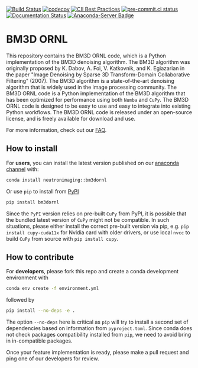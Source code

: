 <!-- Badges -->

[![Build Status](https://github.com/ornlneutronimaging/bm3dornl/actions/workflows/actions.yml/badge.svg?branch=next)](https://github.com/ornlneutronimaging/bm3dornl/actions/workflows/actions.yml?query=branch?next)
[![codecov](https://codecov.io/gh/ornlneutronimaging/bm3dornl/branch/next/graph/badge.svg)](https://codecov.io/gh/ornlneutronimaging/bm3dornl/tree/next)
[![CII Best Practices](https://bestpractices.coreinfrastructure.org/projects/6650/badge)](https://bestpractices.coreinfrastructure.org/projects/6650)
[![pre-commit.ci status](https://results.pre-commit.ci/badge/github/ornlneutronimaging/bm3dornl/next.svg)](https://results.pre-commit.ci/latest/github/ornlneutronimaging/bm3dornl/next)
[![Documentation Status](https://readthedocs.org/projects/bm3dornl/badge/?version=latest)](https://bm3dornl.readthedocs.io/en/latest/?badge=latest)
[![Anaconda-Server Badge](https://anaconda.org/neutronimaging/bm3dornl/badges/version.svg)](https://anaconda.org/neutronimaging/bm3dornl)

<!-- End Badges -->
BM3D ORNL
=========

This repository contains the BM3D ORNL code, which is a Python implementation of the BM3D denoising algorithm. The BM3D algorithm was originally proposed by K. Dabov, A. Foi, V. Katkovnik, and K. Egiazarian in the paper "Image Denoising by Sparse 3D Transform-Domain Collaborative Filtering" (2007).
The BM3D algorithm is a state-of-the-art denoising algorithm that is widely used in the image processing community.
The BM3D ORNL code is a Python implementation of the BM3D algorithm that has been optimized for performance using both `Numba` and `CuPy`.
The BM3D ORNL code is designed to be easy to use and easy to integrate into existing Python workflows.
The BM3D ORNL code is released under an open-source license, and is freely available for download and use.

For more information, check out our [FAQ](docs/FAQ.md).

How to install
--------------

For **users**, you can install the latest version published on our [anaconda channel](https://anaconda.org/neutronimaging/bm3dornl) with:

```bash
conda install neutronimaging::bm3dornl
```

Or use `pip` to install from [PyPI](https://pypi.org/project/bm3dornl/0.3.1/)

```bash
pip install bm3dornl
```

Since the `PyPI` version relies on pre-built `CuPy` from PyPI, it is possible that the bundled latest version of `CuPy` might not be compatible.
In such situations, please either install the correct pre-built version via pip, e.g. `pip install cupy-cuda11x` for Nvidia card with older drivers, or use local `nvcc` to build `CuPy` from source with `pip install cupy`.

How to contribute
-----------------

For **developers**, please fork this repo and create a conda development environment with

```bash
conda env create -f environment.yml
```

followed by

```bash
pip install --no-deps -e .
```

The option `--no-deps` here is critical as `pip` will try to install a second set of dependencies based on information from `pyproject.toml`.
Since conda does not check packages compatibility installed from `pip`, we need to avoid bring in in-compatible packages.

Once your feature implementation is ready, please make a pull request and ping one of our developers for review.

